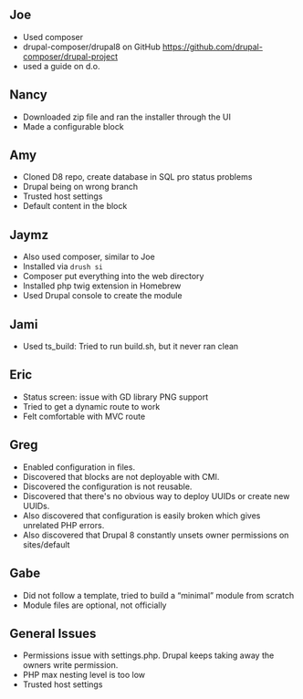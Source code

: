 ## Joe
- Used composer
- drupal-composer/drupal8 on GitHub https://github.com/drupal-composer/drupal-project
- used a guide on d.o.

## Nancy
- Downloaded zip file and ran the installer through the UI
- Made a configurable block

## Amy
- Cloned D8 repo, create database in SQL pro status problems
- Drupal being on wrong branch
- Trusted host settings
- Default content in the block

## Jaymz
- Also used composer, similar to Joe
- Installed via `drush si`
- Composer put everything into the web directory
- Installed php twig extension in Homebrew
- Used Drupal console to create the module

## Jami
- Used ts_build: Tried to run build.sh, but it never ran clean

## Eric
- Status screen: issue with GD library PNG support
- Tried to get a dynamic route to work
- Felt comfortable with MVC route

## Greg
- Enabled configuration in files.
- Discovered that blocks are not deployable with CMI.
- Discovered the configuration is not reusable.
- Discovered that there's no obvious way to deploy UUIDs or create new UUIDs.
- Also discovered that configuration is easily broken which gives unrelated PHP errors.
- Also discovered that Drupal 8 constantly unsets owner permissions on sites/default

## Gabe
- Did not follow a template, tried to build a “minimal” module from scratch
- Module files are optional, not officially

## General Issues
- Permissions issue with settings.php. Drupal keeps taking away the owners write permission.
- PHP max nesting level is too low
- Trusted host settings
